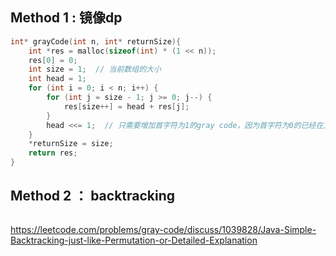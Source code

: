 ## Method 1 : 镜像dp

```cpp
int* grayCode(int n, int* returnSize){
    int *res = malloc(sizeof(int) * (1 << n));
    res[0] = 0;
    int size = 1;  // 当前数组的大小
    int head = 1;
    for (int i = 0; i < n; i++) {
        for (int j = size - 1; j >= 0; j--) {
            res[size++] = head + res[j];
        }
        head <<= 1;  // 只需要增加首字符为1的gray code，因为首字符为0的已经在上一次遍历加了
    }
    *returnSize = size;
    return res;
}
```

## Method 2 ： backtracking

```cpp
```
https://leetcode.com/problems/gray-code/discuss/1039828/Java-Simple-Backtracking-just-like-Permutation-or-Detailed-Explanation
